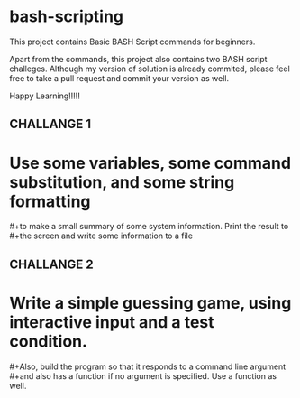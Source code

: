 # bash-scripting

This project contains Basic BASH Script commands for beginners.

Apart from the commands, this project also contains two BASH script challeges. Although my version of solution is already commited, please feel free to take a pull request and commit your version as well.

Happy Learning!!!!!


CHALLANGE 1
-----------------------------------------------------------
#
# Use some variables, some command substitution, and some string formatting
#+to make a small summary of some system information. Print the result to
#+the screen and write some information to a file 


CHALLANGE 2
----------------------------------------------------------
#
# Write a simple guessing game, using interactive input and a test condition. 
#+Also, build the program so that it responds to a command line argument
#+and also has a function if no argument is specified. Use a function as well.
